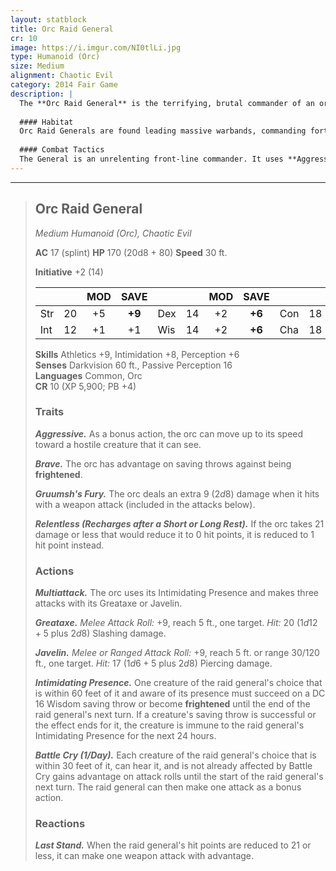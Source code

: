 ```yaml
---
layout: statblock
title: Orc Raid General
cr: 10
image: https://i.imgur.com/NI0tlLi.jpg
type: Humanoid (Orc)
size: Medium
alignment: Chaotic Evil
category: 2014 Fair Game
description: |
  The **Orc Raid General** is the terrifying, brutal commander of an orc horde. Clad in heavy splint mail and wielding a greataxe infused with the raw, destructive power of **Gruumsh**, this orc is a terrifying force of nature. It is a cunning leader, capable of both intimidating foes into paralysis and inspiring its troops to overwhelming fury. It seeks not just victory, but total, merciless destruction.
  
  #### Habitat
  Orc Raid Generals are found leading massive warbands, commanding fortified camps on the edges of civilized lands, or occupying strongholds and ruins that serve as a base for their relentless raids against settled populations.
  
  #### Combat Tactics
  The General is an unrelenting front-line commander. It uses **Aggressive** to close the distance quickly and its **Multiattack** to deliver three devastating strikes infused with **Gruumsh's Fury**. Before or during its attack routine, it uses **Intimidating Presence** to sow panic in the ranks. Its single-use **Battle Cry** is reserved for turning the tide of battle, giving its allies a massive advantage. It is deceptively durable, using **Relentless** to survive lethal blows and **Last Stand** to launch a final, desperate attack when near defeat.
---
```


___
> ## Orc Raid General
> *Medium Humanoid (Orc), Chaotic Evil*
> 
> **AC** 17 (splint) **HP** 170 (20d8 + 80) **Speed** 30 ft.
> 
> **Initiative** +2 (14)
>
> | | | MOD | SAVE | | | MOD | SAVE | | | MOD | SAVE |
> |:--|:-:|:----:|:----:|:--|:-:|:----:|:----:|:--|:-:|:----:|:----:|
> |Str| 20| +5 | **+9** |Dex| 14| +2 | **+6** |Con| 18| +4 | **+8** |
> |Int| 12| +1 | +1 |Wis| 14| +2 | **+6** |Cha| 18| +4 | **+8** |
>
> **Skills** Athletics +9, Intimidation +8, Perception +6  
> **Senses** Darkvision 60 ft., Passive Perception 16  
> **Languages** Common, Orc  
> **CR** 10 (XP 5,900; PB +4)
>
> ### Traits
>
> ***Aggressive.*** As a bonus action, the orc can move up to its speed toward a hostile creature that it can see.
>
> ***Brave.*** The orc has advantage on saving throws against being **frightened**.
>
> ***Gruumsh's Fury.*** The orc deals an extra 9 ($2d8$) damage when it hits with a weapon attack (included in the attacks below).
>
> ***Relentless (Recharges after a Short or Long Rest).*** If the orc takes 21 damage or less that would reduce it to 0 hit points, it is reduced to 1 hit point instead.
>
> ### Actions
>
> ***Multiattack.*** The orc uses its Intimidating Presence and makes three attacks with its Greataxe or Javelin.
>
> ***Greataxe.*** *Melee Attack Roll:* +9, reach 5 ft., one target. *Hit:* 20 ($1d12 + 5$ plus $2d8$) Slashing damage.
>
> ***Javelin.*** *Melee or Ranged Attack Roll:* +9, reach 5 ft. or range 30/120 ft., one target. *Hit:* 17 ($1d6 + 5$ plus $2d8$) Piercing damage.
>
> ***Intimidating Presence.*** One creature of the raid general's choice that is within 60 feet of it and aware of its presence must succeed on a DC 16 Wisdom saving throw or become **frightened** until the end of the raid general's next turn. If a creature's saving throw is successful or the effect ends for it, the creature is immune to the raid general's Intimidating Presence for the next 24 hours.
>
> ***Battle Cry (1/Day).*** Each creature of the raid general's choice that is within 30 feet of it, can hear it, and is not already affected by Battle Cry gains advantage on attack rolls until the start of the raid general's next turn. The raid general can then make one attack as a bonus action.
>
> ### Reactions
>
> ***Last Stand.*** When the raid general's hit points are reduced to 21 or less, it can make one weapon attack with advantage.